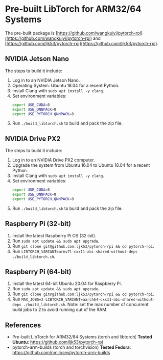# Pre-built LibTorch for ARM32/64 Systems

The pre-built package is [https://github.com/wangkuiyi/pytorch-rpi](https://github.com/wangkuiyi/pytorch-rpi) and [https://github.com/ljk53/pytorch-rpi](https://github.com/ljk53/pytorch-rpi).

## NVIDIA Jetson Nano

The steps to build it include:

1. Log in to an NVIDIA Jetson Nano.
1. Operating System: Ubuntu 18.04 for a recent Python.
1. Install Clang with `sudo apt install -y clang`.
1. Set environment variables:
   ```bash
   export USE_CUDA=0
   export USE_QNNPACK=0
   export USE_PYTORCH_QNNPACK=0
   ```
1. Run `./build_libtorch.sh` to build and pack the zip file.


## NVIDIA Drive PX2

The steps to build it include:

1. Log in to an NVIDIA Drive PX2 computer.
1. Upgrade the system from Ubuntu 16.04 to Ubuntu 18.04 for a recent Python.
1. Install Clang with `sudo apt install -y clang`.
1. Set environment variables:
   ```bash
   export USE_CUDA=0
   export USE_QNNPACK=0
   export USE_PYTORCH_QNNPACK=0
   ```
1. Run `./build_libtorch.sh` to build and pack the zip file.

## Raspberry Pi (32-bit)

1. Install the latest Raspberry Pi OS (32-bit).
1. Run `sudo apt update && sudo apt upgrade`.
1. Run `git clone git@github.com:ljk53/pytorch-rpi && cd pytorch-rpi`.
1. Run `LIBTORCH_VARIANT=armv7l-cxx11-abi-shared-without-deps ./build_libtorch.sh`.

## Raspberry Pi (64-bit)

1. Install the latest 64-bit Ubuntu 20.04 for Raspberry Pi.
1. Run `sudo apt update && sudo apt upgrade`.
1. Run `git clone git@github.com:ljk53/pytorch-rpi && cd pytorch-rpi`.
1. Run `MAX_JOBS=2 LIBTORCH_VARIANT=aarch64-cxx11-abi-shared-without-deps ./build_libtorch.sh`.
   Note: set the max number of concurrent build jobs to 2 to avoid running out of the RAM.

## References
+ Pre-built LibTorch for ARM32/64 Systems (torch and libtorch) **Tested Ubuntu**: https://github.com/ljk53/pytorch-rpi
+ pytorch-arm-builds (torch and torchvision) **Tested Fedora**: https://github.com/nmilosev/pytorch-arm-builds